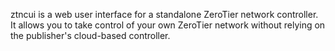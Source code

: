 ztncui is a web user interface for a standalone ZeroTier network controller.
It allows you to take control of your own ZeroTier network without relying on the publisher's cloud-based controller.

